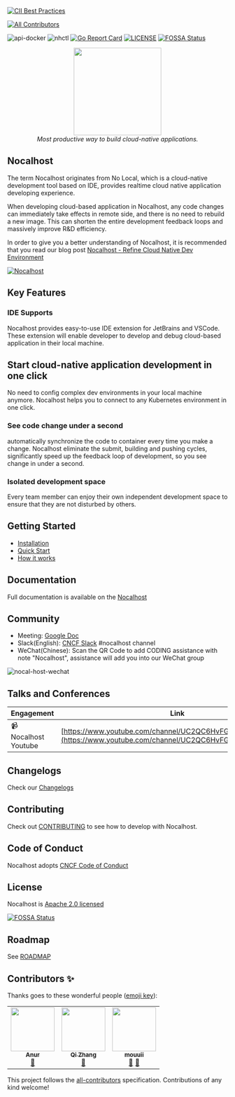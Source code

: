 [![CII Best Practices](https://bestpractices.coreinfrastructure.org/projects/5381/badge)](https://bestpractices.coreinfrastructure.org/projects/5381)
<!-- ALL-CONTRIBUTORS-BADGE:START - Do not remove or modify this section -->
[![All Contributors](https://img.shields.io/badge/all_contributors-3-orange.svg?style=flat-square)](#contributors-)
<!-- ALL-CONTRIBUTORS-BADGE:END -->
![api-docker](https://github.com/nocalhost/nocalhost/workflows/api-docker/badge.svg?branch=main)
![nhctl](https://github.com/nocalhost/nocalhost/workflows/nhctl/badge.svg?branch=main)
[![Go Report Card](https://goreportcard.com/badge/github.com/nocalhost/nocalhost)](https://goreportcard.com/report/github.com/nocalhost/nocalhost)
[![LICENSE](https://img.shields.io/github/license/nocalhost/nocalhost)](https://github.com/nocalhost/nocalhost/blob/main/LICENSE)
[![FOSSA Status](https://app.fossa.com/api/projects/git%2Bgithub.com%2Fnocalhost%2Fnocalhost.svg?type=shield)](https://app.fossa.com/projects/git%2Bgithub.com%2Fnocalhost%2Fnocalhost?ref=badge_shield)

<p align="center">
    <a href="https://nocalhost.dev">
        <img src='https://user-images.githubusercontent.com/3713305/123894696-305fc480-d991-11eb-960a-e87d8bd7acbf.png' width="200"/>
    </a>
    <br />
    <em>Most productive way to build cloud-native applications.</em>
</p>

## Nocalhost

The term Nocalhost originates from No Local, which is a cloud-native development tool based on IDE, provides realtime cloud native application developing experience. 

When developing cloud-based application in Nocalhost, any code changes can immediately take effects in remote side, and there is no need to rebuild a new image. This can shorten the entire development feedback loops and massively improve R&D efficiency.

In order to give you a better understanding of Nocalhost, it is recommended that you read our blog post [Nocalhost - Refine Cloud Native Dev Environment](https://nocalhost.dev/blog/2021/01/01/)

[![Nocalhost](https://img.youtube.com/vi/z7I-vopn-gQ/0.jpg)](https://www.youtube.com/watch?v=z7I-vopn-gQ)

## Key Features

### IDE Supports

Nocalhost provides easy-to-use IDE extension for JetBrains and VSCode. These extension will enable developer to develop and debug cloud-based application in their local machine.

## Start cloud-native application development in one click

No need to config complex dev environments in your local machine anymore. Nocalhost helps you to connect to any Kubernetes environment in one click.

### See code change under a second

automatically synchronize the code to container every time you make a change. Nocalhost eliminate the submit, building and pushing cycles,  significantly speed up the feedback loop of development, so you see change in under a second.

### Isolated development space

Every team member can enjoy their own independent development space to ensure that they are not disturbed by others.

## Getting Started

* [Installation](https://nocalhost.dev/docs/installation)
* [Quick Start](https://nocalhost.dev/docs/quick-start)
* [How it works](https://nocalhost.dev/docs/introduction/#how-does-it-work)

## Documentation

Full documentation is available on the [Nocalhost](https://nocalhost.dev/)

## Community

* Meeting: [Google Doc](https://docs.google.com/document/d/19xrULkXK51tO0yupZnHXccC2EpJUlPI4y1eCI2HnjBM)
* Slack(English): [CNCF Slack](https://slack.cncf.io/) #nocalhost channel
* WeChat(Chinese): Scan the QR Code to add CODING assistance with note "Nocalhost", assistance will add you into our WeChat group

![nocal-host-wechat](https://user-images.githubusercontent.com/3713305/123894953-a2d0a480-d991-11eb-88af-9082d14b0c2c.png)

## Talks and Conferences

| Engagement | Link |
| ---------- | ---- |
| :video_camera: &nbsp; Nocalhost Youtube  | [https://www.youtube.com/channel/UC2QC6HvFG8zOtFRvvMzcAUw](https://www.youtube.com/channel/UC2QC6HvFG8zOtFRvvMzcAUw) |

## Changelogs

Check our [Changelogs](https://nocalhost.dev/docs/changelogs/0.5.x)

## Contributing

Check out [CONTRIBUTING](./CONTRIBUTING.md) to see how to develop with Nocalhost.

## Code of Conduct

Nocalhost adopts [CNCF Code of Conduct](https://github.com/cncf/foundation/blob/master/code-of-conduct.md)

## License

Nocalhost is [Apache 2.0 licensed](./LICENSE)


[![FOSSA Status](https://app.fossa.com/api/projects/git%2Bgithub.com%2Fnocalhost%2Fnocalhost.svg?type=large)](https://app.fossa.com/projects/git%2Bgithub.com%2Fnocalhost%2Fnocalhost?ref=badge_large)

## Roadmap

See [ROADMAP](./ROADMAP.md)

## Contributors ✨

Thanks goes to these wonderful people ([emoji key](https://allcontributors.org/docs/en/emoji-key)):

<!-- ALL-CONTRIBUTORS-LIST:START - Do not remove or modify this section -->
<!-- prettier-ignore-start -->
<!-- markdownlint-disable -->
<table>
  <tr>
    <td align="center"><a href="https://github.com/anurnomeru"><img src="https://avatars.githubusercontent.com/u/24870621?v=4?s=100" width="100px;" alt=""/><br /><sub><b>Anur</b></sub></a><br /><a href="#maintenance-anurnomeru" title="Maintenance">🚧</a></td>
    <td align="center"><a href="https://www.smallq.cn"><img src="https://avatars.githubusercontent.com/u/39754275?v=4?s=100" width="100px;" alt=""/><br /><sub><b>Qi Zhang</b></sub></a><br /><a href="#blog-zzzhangqi" title="Blogposts">📝</a></td>
    <td align="center"><a href="https://github.com/mouuii"><img src="https://avatars.githubusercontent.com/u/49775493?v=4?s=100" width="100px;" alt=""/><br /><sub><b>mouuii</b></sub></a><br /><a href="#plugin-mouuii" title="Plugin/utility libraries">🔌</a> <a href="#ideas-mouuii" title="Ideas, Planning, & Feedback">🤔</a></td>
  </tr>
</table>

<!-- markdownlint-restore -->
<!-- prettier-ignore-end -->

<!-- ALL-CONTRIBUTORS-LIST:END -->

This project follows the [all-contributors](https://github.com/all-contributors/all-contributors) specification. Contributions of any kind welcome!
